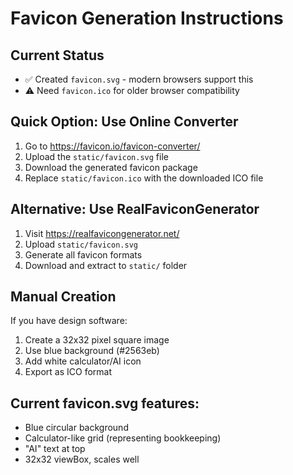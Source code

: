 # Favicon Generation Instructions

## Current Status
- ✅ Created `favicon.svg` - modern browsers support this
- ⚠️ Need `favicon.ico` for older browser compatibility

## Quick Option: Use Online Converter
1. Go to https://favicon.io/favicon-converter/
2. Upload the `static/favicon.svg` file
3. Download the generated favicon package
4. Replace `static/favicon.ico` with the downloaded ICO file

## Alternative: Use RealFaviconGenerator
1. Visit https://realfavicongenerator.net/
2. Upload `static/favicon.svg`
3. Generate all favicon formats
4. Download and extract to `static/` folder

## Manual Creation
If you have design software:
1. Create a 32x32 pixel square image
2. Use blue background (#2563eb)
3. Add white calculator/AI icon
4. Export as ICO format

## Current favicon.svg features:
- Blue circular background
- Calculator-like grid (representing bookkeeping)
- "AI" text at top
- 32x32 viewBox, scales well